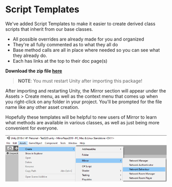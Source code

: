 # Script Templates

We've added Script Templates to make it easier to create derived class scripts that inherit from our base classes.

-   All possible overrides are already made for you and organized
-   They're all fully commented as to what they all do
-   Base method calls are all in place where needed so you can see what they already do.
-   Each has links at the top to their doc page(s)

**Download the zip file [here](ScriptTemplates.zip)**

>   **NOTE**: You must restart Unity after importing this package!

After importing and restarting Unity, the Mirror section will appear under the Assets > Create menu, as well as the context menu that comes up when you right-click on any folder in your project.  You'll be prompted for the file name like any other asset creation.

Hopefully these templates will be helpful to new users of Mirror to learn what methods are available in various classes, as well as just being more convenient for everyone.

![Script Templates](ScriptTemplates.png)
